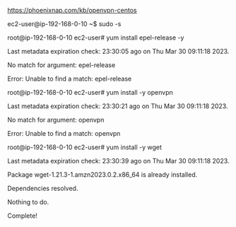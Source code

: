 https://phoenixnap.com/kb/openvpn-centos

ec2-user@ip-192-168-0-10 ~$ sudo -s

root@ip-192-168-0-10 ec2-user# yum install epel-release -y

Last metadata expiration check: 23:30:05 ago on Thu Mar 30 09:11:18 2023.

No match for argument: epel-release

Error: Unable to find a match: epel-release

root@ip-192-168-0-10 ec2-user# yum install -y openvpn

Last metadata expiration check: 23:30:21 ago on Thu Mar 30 09:11:18 2023.

No match for argument: openvpn

Error: Unable to find a match: openvpn

root@ip-192-168-0-10 ec2-user# yum install -y wget

Last metadata expiration check: 23:30:39 ago on Thu Mar 30 09:11:18 2023.

Package wget-1.21.3-1.amzn2023.0.2.x86_64 is already installed.

Dependencies resolved.

Nothing to do.

Complete!
 
